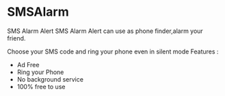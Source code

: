 # SMSAlarm
SMS Alarm Alert
SMS Alarm Alert can use as phone finder,alarm your friend.

Choose your SMS code and ring your phone even in silent mode
Features :

*  Ad Free
*  Ring your Phone
*  No background service
* 100% free to use
